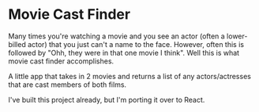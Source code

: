 # Movie Cast Finder

Many times you're watching a movie and you see an actor (often a lower-billed actor) that you just can't a name to the face. However, often this is followed by "Ohh, they were in that one movie I think". Well this is what movie cast finder accomplishes.

A little app that takes in 2 movies and returns a list of any actors/actresses that are cast members of both films.

I've built this project already, but I'm porting it over to React.
